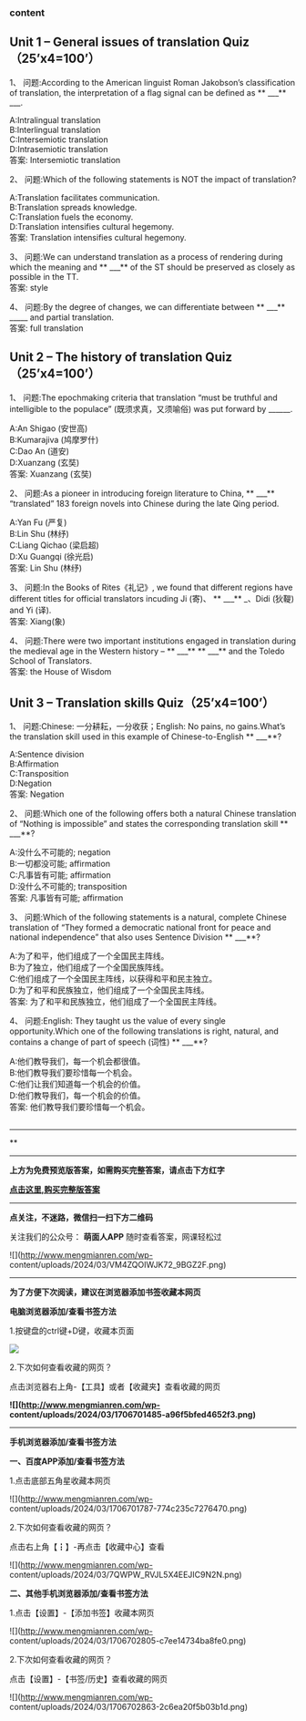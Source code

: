 ### content

## Unit 1 – General issues of translation Quiz（25’x4=100’）

1、 问题:According to the American linguist Roman Jakobson’s classification of
translation, the interpretation of a flag signal can be defined as  ** ___**
___.

A:Intralingual translation  
B:Interlingual translation  
C:Intersemiotic translation  
D:Intrasemiotic translation  
答案: Intersemiotic translation

2、 问题:Which of the following statements is NOT the impact of translation?

A:Translation facilitates communication.  
B:Translation spreads knowledge.  
C:Translation fuels the economy.  
D:Translation intensifies cultural hegemony.  
答案: Translation intensifies cultural hegemony.

3、 问题:We can understand translation as a process of rendering during which the
meaning and  ** ___**  of the ST should be preserved as closely as possible in
the TT.  
答案: style

4、 问题:By the degree of changes, we can differentiate between  ** ___** _____
and partial translation.  
答案: full translation

## Unit 2 – The history of translation Quiz（25’x4=100’）

1、 问题:The epochmaking criteria that translation “must be truthful and
intelligible to the populace” (既须求真，又须喻俗) was put forward by ______.

A:An Shigao (安世高)  
B:Kumarajiva (鸠摩罗什)  
C:Dao An (道安)  
D:Xuanzang (玄奘)  
答案: Xuanzang (玄奘)

2、 问题:As a pioneer in introducing foreign literature to China,  ** ___**
“translated” 183 foreign novels into Chinese during the late Qing period.

A:Yan Fu (严复)  
B:Lin Shu (林纾)  
C:Liang Qichao (梁启超)  
D:Xu Guangqi (徐光启)  
答案: Lin Shu (林纾)

3、 问题:In the Books of Rites《礼记》, we found that different regions have
different titles for official translators incuding Ji (寄)、­­­­­­ ** ___**
_、Didi (狄鞮) and Yi (译).  
答案: Xiang(象)

4、 问题:There were two important institutions engaged in translation during the
medieval age in the Western history –  ** ___** ** ___**  and the Toledo
School of Translators.  
答案: the House of Wisdom

##

## Unit 3 – Translation skills Quiz（25’x4=100’）

1、 问题:Chinese: 一分耕耘，一分收获；English: No pains, no gains.What’s the translation
skill used in this example of Chinese-to-English  ** ___**?

A:Sentence division  
B:Affirmation  
C:Transposition  
D:Negation  
答案: Negation

2、 问题:Which one of the following offers both a natural Chinese translation of
“Nothing is impossible” and states the corresponding translation skill **
___**?

A:没什么不可能的; negation  
B:一切都没可能; affirmation  
C:凡事皆有可能; affirmation  
D:没什么不可能的; transposition  
答案: 凡事皆有可能; affirmation

3、 问题:Which of the following statements is a natural, complete Chinese
translation of “They formed a democratic national front for peace and national
independence” that also uses Sentence Division  ** ___**?

A:为了和平，他们组成了一个全国民主阵线。  
B:为了独立，他们组成了一个全国民族阵线。  
C:他们组成了一个全国民主阵线，以获得和平和民主独立。  
D:为了和平和民族独立，他们组成了一个全国民主阵线。  
答案: 为了和平和民族独立，他们组成了一个全国民主阵线。

4、 问题:English: They taught us the value of every single opportunity.Which one
of the following translations is right, natural, and contains a change of part
of speech (词性)  ** ___**?

A:他们教导我们，每一个机会都很值。  
B:他们教导我们要珍惜每一个机会。  
C:他们让我们知道每一个机会的价值。  
D:他们教导我们，每一个机会的价值。  
答案: 他们教导我们要珍惜每一个机会。

##  

* * *

**

* * *

**上方为免费预览版答案，如需购买完整答案，请点击下方红字**

[**点击这里,购买完整版答案**](http://mooc.mengmianren.com/mooc/333544.html)

* * *

**点关注，不迷路，微信扫一扫下方二维码**

关注我们的公众号： **萌面人APP** 随时查看答案，网课轻松过

![](http://www.mengmianren.com/wp-
content/uploads/2024/03/VM4ZQOIWJK72_9BGZ2F.png)

* * *

**为了方便下次阅读，建议在浏览器添加书签收藏本网页**

**电脑浏览器添加/查看书签方法**

1.按键盘的ctrl键+D键，收藏本页面

![](http://www.mengmianren.com/wp-content/uploads/2024/03/AF9T_JKKHAJN.png)

2.下次如何查看收藏的网页？

点击浏览器右上角-【工具】或者【收藏夹】查看收藏的网页

**![](http://www.mengmianren.com/wp-
content/uploads/2024/03/1706701485-a96f5bfed4652f3.png)**

* * *

**手机浏览器添加/查看书签方法**

**一、百度APP添加/查看书签方法**

1.点击底部五角星收藏本网页

![](http://www.mengmianren.com/wp-
content/uploads/2024/03/1706701787-774c235c7276470.png)

2.下次如何查看收藏的网页？

点击右上角【┇】-再点击【收藏中心】查看

![](http://www.mengmianren.com/wp-
content/uploads/2024/03/7QWPW_RVJL5X4EEJIC9N2N.png)

**二、其他手机浏览器添加/查看书签方法**

1.点击【设置】-【添加书签】收藏本网页

![](http://www.mengmianren.com/wp-
content/uploads/2024/03/1706702805-c7ee14734ba8fe0.png)

2.下次如何查看收藏的网页？

点击【设置】-【书签/历史】查看收藏的网页

![](http://www.mengmianren.com/wp-
content/uploads/2024/03/1706702863-2c6ea20f5b03b1d.png)

